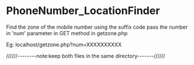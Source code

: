 # PhoneNumber_LocationFinder
Find the zone of the mobile number using the suffix code
   pass the number in 'num' parameter in GET method in getzone.php
   
   Eg: localhost/getzone.php?num=XXXXXXXXXX
   
   
   
 //////--------note:keep both files in the same directory-------//////
